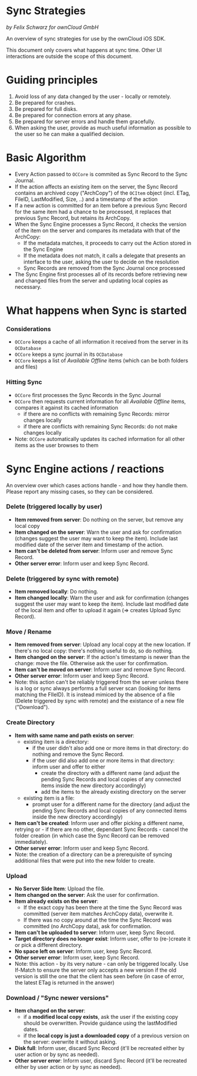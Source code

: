 # Sync Strategies
*by Felix Schwarz for ownCloud GmbH*

An overview of sync strategies for use by the ownCloud iOS SDK.

This document only covers what happens at sync time. Other UI interactions are outside the scope of this document.

# Guiding principles
1. Avoid loss of any data changed by the user - locally or remotely.
2. Be prepared for crashes.
3. Be prepared for full disks.
4. Be prepared for connection errors at any phase.
5. Be prepared for server errors and handle them gracefully.
6. When asking the user, provide as much useful information as possible to the user so he can make a qualified decision.

# Basic Algorithm
- Every Action passed to ``OCCore`` is commited as Sync Record to the Sync Journal.
- If the action affects an existing item on the server, the Sync Record contains an archived copy ("ArchCopy") of the ``OCItem`` object (incl. ETag, FileID, LastModified, Size, ..) and a timestamp of the action
- If a new action is committed for an item before a previous Sync Record for the same item had a chance to be processed, it replaces that previous Sync Record, but retains its ArchCopy.
- When the Sync Engine processes a Sync Record, it checks the version of the item on the server and compares its metadata with that of the ArchCopy:
  - If the metadata matches, it proceeds to carry out the Action stored in the Sync Engine
  - If the metadata does not match, it calls a delegate that presents an interface to the user, asking the user to decide on the resolution
  - Sync Records are removed from the Sync Journal once processed
- The Sync Engine first processes all of its records before retrieving new and changed files from the server and updating local copies as necessary.

# What happens when Sync is started
### Considerations
- ``OCCore`` keeps a cache of all information it received from the server in its ``OCDatabase``
- ``OCCore`` keeps a sync journal in its ``OCDatabase``
- ``OCCore`` keeps a list of *Available Offline* items (which can be both folders and files)

### Hitting Sync
- ``OCCore`` first processes the Sync Records in the Sync Journal
- ``OCCore`` then requests current information for all *Available Offline* items, compares it against its cached information
  - if there are no conflicts with remaining Sync Records: mirror changes locally
  - if there are conflicts with remaining Sync Records: do not make changes locally
- Note: ``OCCore`` automatically updates its cached information for all other items as the user browses to them

# Sync Engine actions / reactions
An overview over which cases actions handle - and how they handle them. Please report any missing cases, so they can be considered.

### Delete (triggered locally by user)
- **Item removed from server**: Do nothing on the server, but remove any local copy
- **Item changed on the server**: Warn the user and ask for confirmation (changes suggest the user may want to keep the item). Include last modified date of the server item and timestamp of the action.
- **Item can't be deleted from server**: Inform user and remove Sync Record.
- **Other server error**: Inform user and keep Sync Record.

### Delete (triggered by sync with remote)
- **Item removed locally**: Do nothing.
- **Item changed locally**: Warn the user and ask for confirmation (changes suggest the user may want to keep the item). Include last modified date of the local item and offer to upload it again (=> creates Upload Sync Record).

### Move / Rename
- **Item removed from server**: Upload any local copy at the new location. If there's no local copy: there's nothing useful to do, so do nothing.
- **Item changed on the server**: If the action's timestamp is newer than the change: move the file. Otherwise ask the user for confirmation.
- **Item can't be moved on server**: Inform user and remove Sync Record.
- **Other server error**: Inform user and keep Sync Record.
- Note: this action can't be reliably triggered from the server unless there is a log or sync always performs a full server scan (looking for items matching the FIleID). It is instead mimiced by the absence of a file (Delete triggered by sync with remote) and the existance of a new file ("Download").

### Create Directory
- **Item with same name and path exists on server**:
  - existing item is a directory:
    - if the user didn't also add one or more items in that directory: do nothing and remove the Sync Record.
    - if the user did also add one or more items in that directory: inform user and offer to either
      - create the directory with a different name (and adjust the pending Sync Records and local copies of any connected items inside the new directory accordingly)
      - add the items to the already existing directory on the server
  - existing item is a file:
    - prompt user for a different name for the directory (and adjust the pending Sync Records and local copies of any connected items inside the new directory accordingly)
- **Item can't be created**: Inform user and offer picking a different name, retrying or - if there are no other, dependant Sync Records - cancel the folder creation (in which case the Sync Record can be removed immediately).
- **Other server error**: Inform user and keep Sync Record.
- Note: the creation of a directory can be a prerequisite of syncing additional files that were put into the new folder to create.

### Upload
- **No Server Side Item**: Upload the file.
- **Item changed on the server**: Ask the user for confirmation.
- **Item already exists on the server**:
  - If the exact copy has been there at the time the Sync Record was committed (server item matches ArchCopy data), overwrite it.
  - If there was no copy around at the time the Sync Record was committed (no ArchCopy data), ask for confirmation.
- **Item can't be uploaded to server**: Inform user, keep Sync Record.
- **Target directory does no longer exist**: Inform user, offer to (re-)create it or pick a different directory.
- **No space left on server**: Inform user, keep Sync Record.
- **Other server error**: Inform user, keep Sync Record.
- Note: this action - by its very nature - can only be triggered locally. Use If-Match to ensure the server only accepts a new version if the old version is still the one that the client has seen before (in case of error, the latest ETag is returned in the answer)

### Download / "Sync newer versions"
- **Item changed on the server**:
  - if a **modified local copy exists**, ask the user if the existing copy should be overwritten. Provide guidance using the lastModified dates.
  - if the **local copy is just a downloaded copy** of a previous version on the server: overwrite it without asking.
- **Disk full**: Inform user, discard Sync Record (it'll be recreated either by user action or by sync as needed).
- **Other server error**: Inform user, discard Sync Record (it'll be recreated either by user action or by sync as needed).
